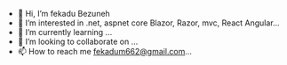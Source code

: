 - 👋 Hi, I’m fekadu Bezuneh
- 👀 I’m interested in .net, aspnet core Blazor, Razor, mvc, React Angular...
- 🌱 I’m currently learning ...
- 💞️ I’m looking to collaborate on ...
- 📫 How to reach me fekadum662@gmail.com...

<!---
fekadumm/fekadumm is a ✨ special ✨ repository because its `README.md` (this file) appears on your GitHub profile.
You can click the Preview link to take a look at your changes.
--->
